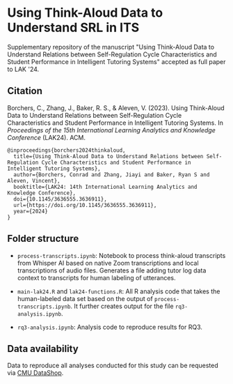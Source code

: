 # Using Think-Aloud Data to Understand SRL in ITS

Supplementary repository of the manuscript "Using Think-Aloud Data to Understand Relations between Self-Regulation Cycle Characteristics and Student Performance in Intelligent Tutoring Systems" accepted as full paper to LAK '24.

## Citation

Borchers, C., Zhang, J., Baker, R. S., & Aleven, V. (2023). Using Think-Aloud Data to Understand Relations between Self-Regulation Cycle Characteristics and Student Performance in Intelligent Tutoring Systems. In *Proceedings of the 15th International Learning Analytics and Knowledge Conference* (LAK24). ACM. 
```
@inproceedings{borchers2024thinkaloud,
  title={Using Think-Aloud Data to Understand Relations between Self-Regulation Cycle Characteristics and Student Performance in Intelligent Tutoring Systems},
  author={Borchers, Conrad and Zhang, Jiayi and Baker, Ryan S and Aleven, Vincent},
  booktitle={LAK24: 14th International Learning Analytics and Knowledge Conference},
  doi={10.1145/3636555.3636911},
  url={https://doi.org/10.1145/3636555.3636911},
  year={2024}
}
```

## Folder structure

* `process-transcripts.ipynb`: Notebook to process think-aloud transcripts from Whisper AI based on native Zoom transcriptions and local transcriptions of audio files. Generates a file adding tutor log data context to transcripts for human labeling of utterances.

* `main-lak24.R` and `lak24-functions.R`: All R analysis code that takes the human-labeled data set based on the output of `process-transcripts.ipynb`. It further creates output for the file `rq3-analysis.ipynb`.

* `rq3-analysis.ipynb`: Analysis code to reproduce results for RQ3.

## Data availability

Data to reproduce all analyses conducted for this study can be requested via [CMU DataShop](https://pslcdatashop.web.cmu.edu/DatasetInfo?datasetId=5371).

